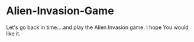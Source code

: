 # Alien-Invasion-Game
Let's go back in time....and play the Alien Invasion game. I hope You would like it.
